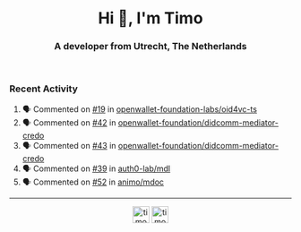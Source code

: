 <h1 align="center">Hi 👋, I'm Timo</h1>
<h3 align="center">A developer from Utrecht, The Netherlands</h3>
<br/>
<!-- https://github.com/rahuldkjain/github-profile-readme-generator --!>

<!--  <p align="left"><img src="https://github-readme-stats.vercel.app/api?username=timoglastra&show_icons=true&count_private=true&" alt="timoglastra" /></p> --!>

<!--
Github language stats
<p align="left"><img src="https://github-readme-stats.vercel.app/api/top-langs/?username=timoglastra&layout=compact" alt="timoglastra" /><p>
-->

<!-- Codestats language stats -->
<!-- <p align="left"><img src="https://codestats-readme.vercel.app/api/top-langs/?username=timoglastra&layout=compact&language_count=12" alt="timoglastra" /><p>    --!>
  
<h3>Recent Activity</h3>

<!--START_SECTION:activity-->
1. 🗣 Commented on [#19](https://github.com/openwallet-foundation-labs/oid4vc-ts/pull/19#issuecomment-2628950620) in [openwallet-foundation-labs/oid4vc-ts](https://github.com/openwallet-foundation-labs/oid4vc-ts)
2. 🗣 Commented on [#42](https://github.com/openwallet-foundation/didcomm-mediator-credo/issues/42#issuecomment-2628748267) in [openwallet-foundation/didcomm-mediator-credo](https://github.com/openwallet-foundation/didcomm-mediator-credo)
3. 🗣 Commented on [#43](https://github.com/openwallet-foundation/didcomm-mediator-credo/issues/43#issuecomment-2628746809) in [openwallet-foundation/didcomm-mediator-credo](https://github.com/openwallet-foundation/didcomm-mediator-credo)
4. 🗣 Commented on [#39](https://github.com/auth0-lab/mdl/issues/39#issuecomment-2624499238) in [auth0-lab/mdl](https://github.com/auth0-lab/mdl)
5. 🗣 Commented on [#52](https://github.com/animo/mdoc/pull/52#issuecomment-2624176415) in [animo/mdoc](https://github.com/animo/mdoc)
<!--END_SECTION:activity-->

---

<p align="center">
<a href="https://twitter.com/timoglastra" target="blank"><img align="center" src="https://cdn.jsdelivr.net/npm/simple-icons@3.0.1/icons/twitter.svg" alt="timoglastra" height="30" width="30" /></a>
<a href="https://linkedin.com/in/timoglastra" target="blank"><img align="center" src="https://cdn.jsdelivr.net/npm/simple-icons@3.0.1/icons/linkedin.svg" alt="timoglastra" height="30" width="30" /></a>
</p>



